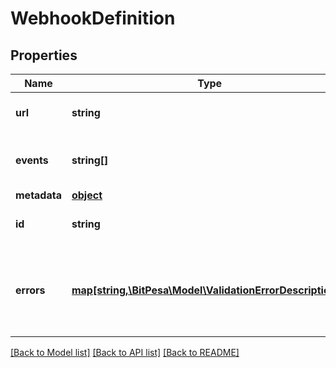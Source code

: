 # WebhookDefinition

## Properties
Name | Type | Description | Notes
------------ | ------------- | ------------- | -------------
**url** | **string** | The URL to receive the webhook | 
**events** | **string[]** | A list of events to subscribe to | 
**metadata** | [**object**](.md) |  | [optional] 
**id** | **string** | The ID of the webhook | [optional] 
**errors** | [**map[string,\BitPesa\Model\ValidationErrorDescription[]]**](array.md) | The fields that have some problems and don&#39;t pass validation | [optional] 

[[Back to Model list]](../README.md#documentation-for-models) [[Back to API list]](../README.md#documentation-for-api-endpoints) [[Back to README]](../README.md)


